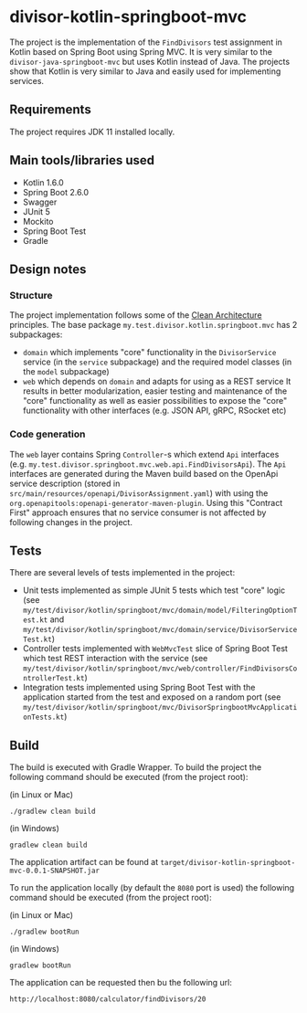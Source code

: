 # divisor-kotlin-springboot-mvc
The project is the implementation of the `FindDivisors` test assignment in Kotlin based on Spring Boot using Spring MVC.
It is very similar to the `divisor-java-springboot-mvc` but uses Kotlin instead of Java.
The projects show that Kotlin is very similar to Java and easily used for implementing services. 

## Requirements
The project requires JDK 11 installed locally.

## Main tools/libraries used
* Kotlin 1.6.0
* Spring Boot 2.6.0
* Swagger
* JUnit 5
* Mockito
* Spring Boot Test
* Gradle

## Design notes
### Structure
The project implementation follows some of the [Clean Architecture](https://blog.cleancoder.com/uncle-bob/2012/08/13/the-clean-architecture.html) principles.
The base package `my.test.divisor.kotlin.springboot.mvc` has 2 subpackages:
* `domain` which implements "core" functionality in the `DivisorService` service (in the `service` subpackage) 
and the required model classes (in the `model` subpackage)
* `web` which depends on `domain` and adapts for using as a REST service
It results in better modularization, easier testing and maintenance of the "core" functionality 
as well as easier possibilities to expose the "core" functionality with other interfaces (e.g. JSON API, gRPC, RSocket etc)

### Code generation
The `web` layer contains Spring `Controller`-s which extend `Api` interfaces (e.g. `my.test.divisor.springboot.mvc.web.api.FindDivisorsApi`).
The `Api` interfaces are generated during the Maven build based on the OpenApi service description (stored in 
`src/main/resources/openapi/DivisorAssignment.yaml`) with using the `org.openapitools:openapi-generator-maven-plugin`.
Using this "Contract First" approach ensures that no service consumer is not affected by following changes in the project.

## Tests
There are several levels of tests implemented in the project:
* Unit tests implemented as simple JUnit 5 tests which test "core" logic 
(see `my/test/divisor/kotlin/springboot/mvc/domain/model/FilteringOptionTest.kt` and 
`my/test/divisor/kotlin/springboot/mvc/domain/service/DivisorServiceTest.kt`)
* Controller tests implemented with `WebMvcTest` slice of Spring Boot Test which test REST interaction with the service
  (see `my/test/divisor/kotlin/springboot/mvc/web/controller/FindDivisorsControllerTest.kt`)
* Integration tests implemented using Spring Boot Test with the application started from the test and exposed on a random port
  (see `my/test/divisor/kotlin/springboot/mvc/DivisorSpringbootMvcApplicationTests.kt`)

## Build
The build is executed with Gradle Wrapper.
To build the project the following command should be executed (from the project root):

(in Linux or Mac)
```shell
./gradlew clean build
```
(in Windows)
```shell
gradlew clean build
```
The application artifact can be found at `target/divisor-kotlin-springboot-mvc-0.0.1-SNAPSHOT.jar`

To run the application locally (by default the `8080` port is used) the following command should be executed (from the project root):

(in Linux or Mac)
```shell
./gradlew bootRun
```
(in Windows)
```shell
gradlew bootRun
```
The application can be requested then bu the following url:
```shell
http://localhost:8080/calculator/findDivisors/20
```
